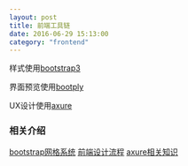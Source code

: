 ```yaml
---
layout: post
title: 前端工具链
date: 2016-06-29 15:13:00
category: "frontend"
---
```


样式使用[bootstrap3](http://www.bootcss.com/)

界面预览使用[bootply](http://www.bootply.com/)

UX设计使用[axure](http://www.axure.com.cn/) []()

### 相关介绍

[bootstrap网格系统](http://www.runoob.com/bootstrap/bootstrap-grid-system.html)
[前端设计流程](https://www.zhihu.com/question/27088793)
[axure相关知识](http://www.woshipm.com/tag/axure)